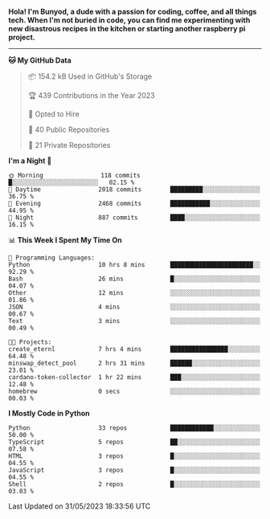 <p>
<b>Hola! I'm Bunyod, a dude with a passion for coding, coffee, and all things tech. When I'm not buried in code, you can find me experimenting with new disastrous recipes in the kitchen or starting another raspberry pi project.</b>
</p>

---

<!--START_SECTION:waka-->
**🐱 My GitHub Data** 

> 📦 154.2 kB Used in GitHub's Storage 
 > 
> 🏆 439 Contributions in the Year 2023
 > 
> 💼 Opted to Hire
 > 
> 📜 40 Public Repositories 
 > 
> 🔑 21 Private Repositories 
 > 
**I'm a Night 🦉** 

```text
🌞 Morning                118 commits         █░░░░░░░░░░░░░░░░░░░░░░░░   02.15 % 
🌆 Daytime                2018 commits        █████████░░░░░░░░░░░░░░░░   36.75 % 
🌃 Evening                2468 commits        ███████████░░░░░░░░░░░░░░   44.95 % 
🌙 Night                  887 commits         ████░░░░░░░░░░░░░░░░░░░░░   16.15 % 
```


📊 **This Week I Spent My Time On** 

```text
💬 Programming Languages: 
Python                   10 hrs 8 mins       ███████████████████████░░   92.29 % 
Bash                     26 mins             █░░░░░░░░░░░░░░░░░░░░░░░░   04.07 % 
Other                    12 mins             ░░░░░░░░░░░░░░░░░░░░░░░░░   01.86 % 
JSON                     4 mins              ░░░░░░░░░░░░░░░░░░░░░░░░░   00.67 % 
Text                     3 mins              ░░░░░░░░░░░░░░░░░░░░░░░░░   00.49 % 

🐱‍💻 Projects: 
create_eternl            7 hrs 4 mins        ████████████████░░░░░░░░░   64.48 % 
minswap_detect_pool      2 hrs 31 mins       ██████░░░░░░░░░░░░░░░░░░░   23.01 % 
cardano-token-collector  1 hr 22 mins        ███░░░░░░░░░░░░░░░░░░░░░░   12.48 % 
homebrew                 0 secs              ░░░░░░░░░░░░░░░░░░░░░░░░░   00.03 % 
```

**I Mostly Code in Python** 

```text
Python                   33 repos            ████████████░░░░░░░░░░░░░   50.00 % 
TypeScript               5 repos             ██░░░░░░░░░░░░░░░░░░░░░░░   07.58 % 
HTML                     3 repos             █░░░░░░░░░░░░░░░░░░░░░░░░   04.55 % 
JavaScript               3 repos             █░░░░░░░░░░░░░░░░░░░░░░░░   04.55 % 
Shell                    2 repos             █░░░░░░░░░░░░░░░░░░░░░░░░   03.03 % 
```




 Last Updated on 31/05/2023 18:33:56 UTC
<!--END_SECTION:waka-->
